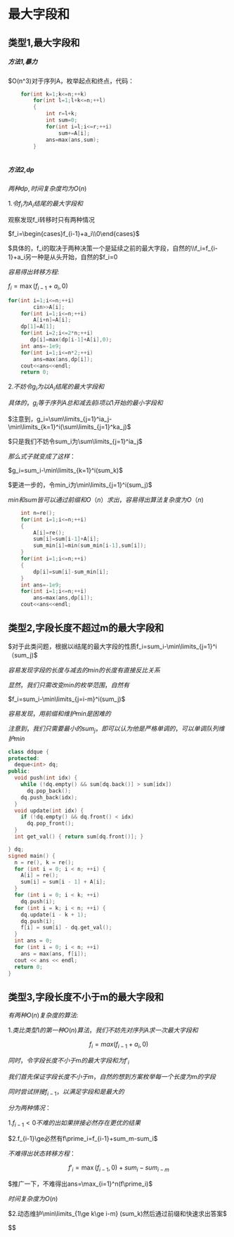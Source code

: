 # 最大字段和

## 类型1,最大字段和

##### 方法1,暴力

$O(n^3)对于序列A，枚举起点和终点，代码：

```cpp
    for(int k=1;k<=n;++k)
        for(int l=1;l+k<=n;++l)
        {
            int r=l+k;
            int sum=0;
            for(int i=l;i<=r;++i)
                sum+=A[i];
            ans=max(ans,sum);
        }
   
```

##### 方法2,dp

$两种dp,时间复杂度均为O(n)$

$1.令f_i为A_i结尾的最大字段和$

观察发现f_i转移时只有两种情况

$f_i=\begin{cases}f_{i-1}+a_i\\0\end{cases}$

$具体的，f_i的取决于两种决策一个是延续之前的最大字段，自然的\\f_i=f_{i-1}+a_i另一种是从头开始，自然的$f_i=0

$容易得出转移方程:$

$f_i=\max(f_{i-1}+a_i,0)$

```cpp
for(int i=1;i<=n;++i)
        cin>>A[i];
    for(int i=1;i<=n;++i)
        A[i+n]=A[i];
    dp[1]=A[1];
    for(int i=2;i<=2*n;++i)
       dp[i]=max(dp[i-1]+A[i],0);
    int ans=-1e9;
    for(int i=1;i<=n*2;++i)
        ans=max(ans,dp[i]);
    cout<<ans<<endl;
    return 0;
```

$2.不妨令g_i为以A_i结尾的最大字段和$

$具体的，g_i等于序列A总和减去前i项以1开始的最小字段和$

$注意到，g_i=\sum\limits_{j=1}^ia_j-\min\limits_{k=1}^i(\sum\limits_{j=1}^ka_j)$

$只是我们不妨令sum_i为\sum\limits_{j=1}^ia_j$

$那么式子就变成了这样：$

$g_i=sum_i-\min\limits_{k=1}^i(sum_k)$

$更进一步的，令min_i为\min\limits_{j=1}^i(sum_j)$

$min和sum皆可以通过前缀和O（n）求出，容易得出算法复杂度为O（n)$

```cpp
    int n=re();
    for(int i=1;i<=n;++i)
    {
        A[i]=re();
        sum[i]=sum[i-1]+A[i];
        sum_min[i]=min(sum_min[i-1],sum[i]);
    }
    for(int i=1;i<=n;++i)
    {
        dp[i]=sum[i]-sum_min[i];
    }
    int ans=-1e9;
    for(int i=1;i<=n;++i)
        ans=max(ans,dp[i]);
    cout<<ans<<endl;
```

## 类型2,字段长度不超过m的最大字段和

$对于此类问题，根据以i结尾的最大字段的性质f_i=sum_i-\min\limits_{j=1}^i（sum_j)$

$容易发现字段的长度与减去的min的长度有直接反比关系$

$显然，我们只需改变min的枚举范围，自然有$

$f_i=sum_i-\min\limits_{j=i-m}^i(sum_j)$

$容易发现，用前缀和维护min是困难的$

$注意到，我们只需要最小的sum_j，即可以认为他是严格单调的，可以单调队列维护min$

```cpp
class ddque {
protected:
  deque<int> dq;
public:
  void push(int idx) {
    while (!dq.empty() && sum[dq.back()] > sum[idx])
      dq.pop_back();
    dq.push_back(idx);
  }
  void update(int idx) {
    if (!dq.empty() && dq.front() < idx)
      dq.pop_front();
  }
  int get_val() { return sum[dq.front()]; }

} dq;
signed main() {
  n = re(), k = re();
  for (int i = 0; i < n; ++i) {
    A[i] = re();
    sum[i] = sum[i - 1] + A[i];
  }
  for (int i = 0; i < k; ++i)
    dq.push(i);
  for (int i = k; i < n; ++i) {
    dq.update(i - k + 1);
    dq.push(i);
    f[i] = sum[i] - dq.get_val();
  }
  int ans = 0;
  for (int i = 0; i < n; ++i)
    ans = max(ans, f[i]);
  cout << ans << endl;
  return 0;
}
```



## 类型3,字段长度不小于m的最大字段和



$有两种O(n)复杂度的算法:$

$1.类比类型1的第一种O(n)算法，我们不妨先对序列A求一次最大字段和$

$$ f_i=max(f_{i-1}+a_i,0) $$

$同时，令字段长度不小于m的最大字段和为f\prime_i$

$我们首先保证字段长度不小于m，自然的想到方案枚举每一个长度为m的字段$

$同时尝试拼接f_{i-1}，以满足字段和是最大的$

$分为两种情况：$

$1.f_{i-1}<0不难的出如果拼接必然存在更优的结果$

$2.f_{i-1}\ge必然有f\prime_i=f_{i-1}+sum_m-sum_i$

$不难得出状态转移方程：$

$$ f\prime_i=\max(f_{i-1},0)+sum_i-sum_{i-m} $$

$推广一下，不难得出ans=\max_{i=1}^n(f\prime_i)$

$时间复杂度为O(n)$

$2.动态维护\min\limits_{1\ge k\ge i-m} (sum_k)然后通过前缀和快速求出答案$

$$



